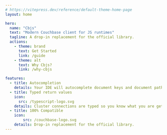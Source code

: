 ```yaml
---
# https://vitepress.dev/reference/default-theme-home-page
layout: home

hero:
  name: "Cbjs"
  text: "Modern Couchbase client for JS runtimes"
  tagline: A drop-in replacement for the official library.
  actions:
    - theme: brand
      text: Get Started
      link: /guide
    - theme: alt
      text: Why Cbjs?
      link: /why-cbjs

features:
  - title: Autocompletion
    details: Your IDE will autocomplete document keys and document path for sub-document operations.
  - title: Typed return values
    icon:
      src: /typescript-logo.svg
    details: Cluster connections are typed so you know what you are getting back.
  - title: 100% Compatible  
    icon: 
        src: /couchbase-logo.svg  
    details: Drop-in replacement for the official library.
---
```


